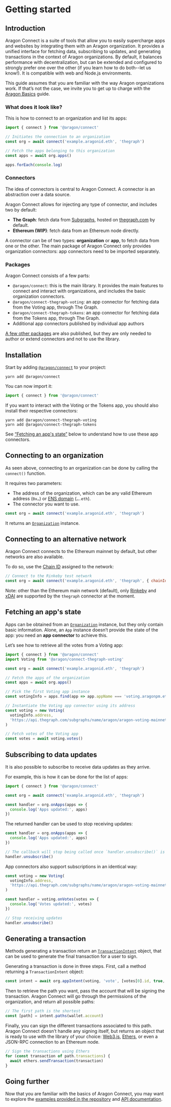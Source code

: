 # Getting started

## Introduction

Aragon Connect is a suite of tools that allow you to easily supercharge apps and websites by integrating them with an Aragon organization. It provides a unified interface for fetching data, subscribing to updates, and generating transactions in the context of Aragon organizations. By default, it balances performance with decentralization, but can be extended and configured to strongly prefer one over the other (if you learn how to do both--let us know!). It is compatible with web and Node.js environments.

This guide assumes that you are familiar with the way Aragon organizations work. If that’s not the case, we invite you to get up to charge with the [Aragon Basics](./aragon-basics.md) guide.

### What does it look like?

This is how to connect to an organization and list its apps:

```javascript
import { connect } from '@aragon/connect'

// Initiates the connection to an organization
const org = await connect('example.aragonid.eth', 'thegraph')

// Fetch the apps belonging to this organization
const apps = await org.apps()

apps.forEach(console.log)
```

### Connectors

The idea of connectors is central to Aragon Connect. A connector is an abstraction over a data source.

Aragon Connect allows for injecting any type of connector, and includes two by default:

* **The Graph**: fetch data from [Subgraphs](https://thegraph.com/docs/introduction#how-the-graph-works), hosted on [thegraph.com](https://thegraph.com/) by default.
* **Ethereum \(WIP\)**: fetch data from an Ethereum node directly.

A connector can be of two types: **organization** or **app**, to fetch data from one or the other. The main package of Aragon Connect only provides organization connectors: app connectors need to be imported separately.

### Packages

Aragon Connect consists of a few parts:

* `@aragon/connect`: this is the main library. It provides the main features to connect and interact with organizations, and includes the basic organization connectors.
* `@aragon/connect-thegraph-voting`: an app connector for fetching data from the Voting app, through The Graph.
* `@aragon/connect-thegraph-tokens`: an app connector for fetching data from the Tokens app, through The Graph.
* Additional app connectors published by individual app authors

[A few other packages](https://github.com/aragon/connect/tree/master/packages) are also published, but they are only needed to author or extend connectors and not to use the library.

## Installation

Start by adding [`@aragon/connect`](https://www.npmjs.com/package/@aragon/connect) to your project:

```text
yarn add @aragon/connect
```

You can now import it:

```javascript
import { connect } from '@aragon/connect'
```

If you want to interact with the Voting or the Tokens app, you should also install their respective connectors:

```text
yarn add @aragon/connect-thegraph-voting
yarn add @aragon/connect-thegraph-tokens
```

See [“Fetching an app's state”](#fetching-an-apps-state) below to understand how to use these app connectors.

## Connecting to an organization

As seen above, connecting to an organization can be done by calling the `connect()` function.

It requires two parameters:

* The address of the organization, which can be any valid Ethereum address \(`0x…`\) or [ENS domain](https://ens.domains/) \(`….eth`\).
* The connector you want to use.

```javascript
const org = await connect('example.aragonid.eth', 'thegraph')
```

It returns an [`Organization`](../api-reference/organization.md) instance.

## Connecting to an alternative network

Aragon Connect connects to the Ethereum mainnet by default, but other networks are also available.

To do so, use the [Chain ID](https://chainid.network/) assigned to the network:

```javascript
// Connect to the Rinkeby test network
const org = await connect('example.aragonid.eth', 'thegraph', { chainId: 4 })
```

Note: other than the Ethereum main network \(default\), only [Rinkeby](https://docs.ethhub.io/using-ethereum/test-networks/#rinkeby) and [xDAI](https://www.xdaichain.com/) are supported by the `thegraph` connector at the moment.

## Fetching an app's state

Apps can be obtained from an [`Organization`](../api-reference/organization.md) instance, but they only contain basic information. Alone, an `App` instance doesn’t provide the state of the app: you need an **app connector** to achieve this.

Let’s see how to retrieve all the votes from a Voting app:

```javascript
import { connect } from '@aragon/connect'
import Voting from '@aragon/connect-thegraph-voting'

const org = await connect('example.aragonid.eth', 'thegraph')

// Fetch the apps of the organization
const apps = await org.apps()

// Pick the first Voting app instance
const votingInfo = apps.find(app => app.appName === 'voting.aragonpm.eth')

// Instantiate the Voting app connector using its address
const voting = new Voting(
  votingInfo.address,
  'https://api.thegraph.com/subgraphs/name/aragon/aragon-voting-mainnet'
)

// Fetch votes of the Voting app
const votes = await voting.votes()
```

## Subscribing to data updates

It is also possible to subscribe to receive data updates as they arrive.

For example, this is how it can be done for the list of apps:

```javascript
import { connect } from '@aragon/connect'

const org = await connect('example.aragonid.eth', 'thegraph')

const handler = org.onApps(apps => {
  console.log('Apps updated:', apps)
})
```

The returned handler can be used to stop receiving updates:

```javascript
const handler = org.onApps(apps => {
  console.log('Apps updated:', apps)
})

// The callback will stop being called once `handler.unsubscribe()` is called
handler.unsubscribe()
```

App connectors also support subscriptions in an identical way:

```javascript
const voting = new Voting(
  votingInfo.address,
  'https://api.thegraph.com/subgraphs/name/aragon/aragon-voting-mainnet'
)

const handler = voting.onVotes(votes => {
  console.log('Votes updated:', votes)
})

// Stop receiving updates
handler.unsubscribe()
```

## Generating a transaction

Methods generating a transaction return an [`TransactionIntent`](https://github.com/aragon/connect/blob/master/docs/api/transaction-intent.md) object, that can be used to generate the final transaction for a user to sign.

Generating a transaction is done in three steps. First, call a method returning a `TransactionIntent` object:

```javascript
const intent = await org.appIntent(voting, 'vote', [votes[0].id, true, true])
```

Then to retrieve the path you want, pass the account that will be signing the transaction. Aragon Connect will go through the permissions of the organization, and return all possible paths:

```javascript
// The first path is the shortest
const [path] = intent.paths(wallet.account)
```

Finally, you can sign the different transactions associated to this path. Aragon Connect doesn’t handle any signing itself, but returns an object that is ready to use with the library of your choice: [Web3.js](https://web3js.readthedocs.io/en/1.0/), [Ethers](https://docs.ethers.io/v5/), or even a JSON-RPC connection to an Ethereum node.

```javascript
// Sign the transactions using Ethers
for (const transaction of path.transactions) {
  await ethers.sendTransaction(transaction)
}
```

## Going further

Now that you are familiar with the basics of Aragon Connect, you may want to explore the [examples provided in the repository](https://github.com/aragon/connect/tree/master/examples) and [API documentation](../api-reference/).
